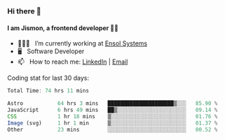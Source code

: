 ### Hi there 👋

#### I am Jismon, a frontend developer 👦🏻

- 🧑🏻‍💻   &nbsp; I’m currently working at <a href='https://www.ensolsystems.com/' target="_blank">Ensol Systems</a>
- 🖥   &nbsp; Software Developer
- 📫   &nbsp; How to reach me: <a href='https://www.linkedin.com/in/jismonthomas/'>LinkedIn</a> | <a href='mailto:hellojismonthomas@gmail.com'>Email</a>

Coding stat for last 30 days:
<!--START_SECTION:waka-->

```javascript
Total Time: 74 hrs 11 mins

Astro           64 hrs 3 mins   █████████████████████▒░░░   85.90 %
JavaScript      6 hrs 49 mins   ██▒░░░░░░░░░░░░░░░░░░░░░░   09.14 %
CSS             1 hr 18 mins    ▒░░░░░░░░░░░░░░░░░░░░░░░░   01.76 %
Image (svg)     1 hr 1 min      ▒░░░░░░░░░░░░░░░░░░░░░░░░   01.37 %
Other           23 mins         ░░░░░░░░░░░░░░░░░░░░░░░░░   00.52 %
```

<!--END_SECTION:waka-->

<!--
**jismonthomas/jismonthomas** is a ✨ _special_ ✨ repository because its `README.md` (this file) appears on your GitHub profile.

Here are some ideas to get you started:

- 🔭 I’m currently working on ...
- 🌱 I’m currently learning ...
- 👯 I’m looking to collaborate on ...
- 🤔 I’m looking for help with ...
- 💬 Ask me about ...
- 📫 How to reach me: ...
- 😄 Pronouns: ...
- ⚡ Fun fact: ...
-->
